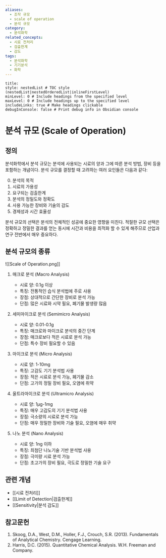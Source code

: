 ```yaml
---
aliases:
  - 조작 규모
  - scale of operation
  - 분석 규모
category:
  - 분석화학
related_concepts:
  - 시료 전처리
  - 검출한계
  - 감도
tags:
  - 분석화학
  - 기기분석
  - 화학
---
```


```table-of-contents
title: 
style: nestedList # TOC style (nestedList|nestedOrderedList|inlineFirstLevel)
minLevel: 0 # Include headings from the specified level
maxLevel: 0 # Include headings up to the specified level
includeLinks: true # Make headings clickable
debugInConsole: false # Print debug info in Obsidian console
```

# 분석 규모 (Scale of Operation)

## 정의
분석화학에서 분석 규모는 분석에 사용되는 시료의 양과 그에 따른 분석 방법, 장비 등을 포함하는 개념이다. 분석 규모를 결정할 때 고려하는 여러 요인들은 다음과 같다:

0. 분석의 목적
1. 시료의 가용성
2. 요구되는 검출한계
3. 분석의 정밀도와 정확도
4. 사용 가능한 장비와 기술의 감도
5. 경제성과 시간 효율성

분석 규모의 선택은 분석의 전체적인 성공에 중요한 영향을 미친다. 적절한 규모 선택은 정확하고 정밀한 결과를 얻는 동시에 시간과 비용을 최적화 할 수 있게 해주므로 산업과 연구 전반에서 매우 중요하다.

## 분석 규모의 종류

![[Scale of Operation.png]]
1. 매크로 분석 (Macro Analysis)
   - 시료 양: 0.1g 이상
   - 특징: 전통적인 습식 분석법에 주로 사용
   - 장점: 상대적으로 간단한 장비로 분석 가능
   - 단점: 많은 시료와 시약 필요, 폐기물 발생량 많음

2. 세미마이크로 분석 (Semimicro Analysis)
   - 시료 양: 0.01-0.1g
   - 특징: 매크로와 마이크로 분석의 중간 단계
   - 장점: 매크로보다 적은 시료로 분석 가능
   - 단점: 특수 장비 필요할 수 있음

3. 마이크로 분석 (Micro Analysis)
   - 시료 양: 1-10mg
   - 특징: 고감도 기기 분석법 사용
   - 장점: 적은 시료로 분석 가능, 폐기물 감소
   - 단점: 고가의 정밀 장비 필요, 오염에 취약

4. 울트라마이크로 분석 (Ultramicro Analysis)
   - 시료 양: 1μg-1mg
   - 특징: 매우 고감도의 기기 분석법 사용
   - 장점: 극소량의 시료로 분석 가능
   - 단점: 매우 정밀한 장비와 기술 필요, 오염에 매우 취약

5. 나노 분석 (Nano Analysis)
   - 시료 양: 1ng 이하
   - 특징: 최첨단 나노기술 기반 분석법 사용
   - 장점: 극미량 시료 분석 가능
   - 단점: 초고가의 장비 필요, 극도로 정밀한 기술 요구


## 관련 개념

- [[시료 전처리]]
- [[Limit of Detection|검출한계]]
- [[Sensitivity|분석 감도]]


## 참고문헌
1. Skoog, D.A., West, D.M., Holler, F.J., Crouch, S.R. (2013). Fundamentals of Analytical Chemistry. Cengage Learning.
2. Harris, D.C. (2015). Quantitative Chemical Analysis. W.H. Freeman and Company.

